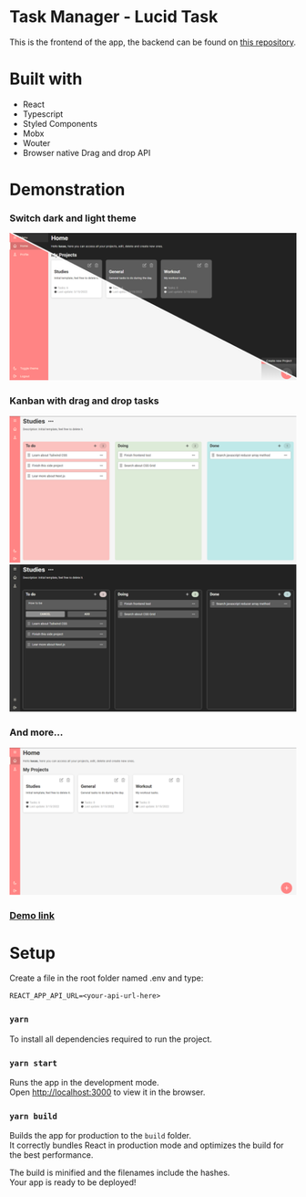 # Task Manager - Lucid Task

This is the frontend of the app, the backend can be found on [this repository](https://github.com/lucas-santosP/task-manager-backend).

# Built with

- React
- Typescript
- Styled Components
- Mobx
- Wouter
- Browser native Drag and drop API

# Demonstration

### Switch dark and light theme

<img alt="Home page themes" src="public/readme/half-theme-home.png">

### Kanban with drag and drop tasks

<img alt="Home page themes" src="public/readme/tasks-light.png">

<img alt="Home page themes" src="public/readme/tasks-dark.png">

### And more...

<img alt="Home page themes" src="public/readme/home-light.png">

###  <a target="__blank" href="https://lucas-santosp.github.io/task-manager/">Demo link</a>

# Setup

Create a file in the root folder named .env and type:

```
REACT_APP_API_URL=<your-api-url-here>
```

### `yarn`

To install all dependencies required to run the project.

### `yarn start`

Runs the app in the development mode.\
Open [http://localhost:3000](http://localhost:3000) to view it in the browser.

### `yarn build`

Builds the app for production to the `build` folder.\
It correctly bundles React in production mode and optimizes the build for the best performance.

The build is minified and the filenames include the hashes.\
Your app is ready to be deployed!

